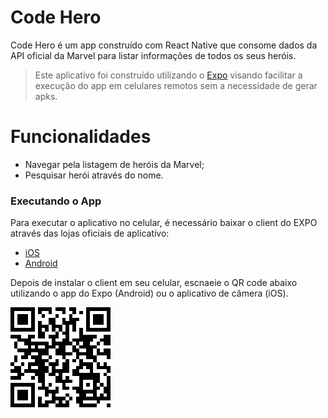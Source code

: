 # Code Hero

Code Hero é um app construído com React Native que consome dados da API oficial da Marvel para listar informações de todos os seus heróis.

> Este aplicativo foi construído utilizando 
> o [Expo](https://expo.io/) visando 
> facilitar a execução do app em 
> celulares remotos sem a necessidade
> de gerar apks.

# Funcionalidades

  - Navegar pela listagem de heróis da Marvel;
  - Pesquisar herói através do nome.

### Executando o App

Para executar o aplicativo no celular, é necessário baixar o client do EXPO através das lojas oficiais de aplicativo:

- [iOS](https://itunes.apple.com/app/apple-store/id982107779)
- [Android](https://play.google.com/store/apps/details?id=host.exp.exponent&referrer=www)

Depois de instalar o client em seu celular, escnaeie o QR code abaixo utilizando o app do Expo (Android) ou o aplicativo de câmera (iOS).

![QR Code do app publicado no Expo](qr-code-code-hero.png)